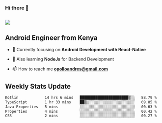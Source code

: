 ### Hi there 👋
<h2 align="left"><img src="https://readme-typing-svg.herokuapp.com?color=000000&lines=I'm+Andrew+Opollo😊;Welcome+to+my+Github😜"> </h2>

## Android Engineer from Kenya


- 🌱 Currently focusing on **Android Development with React-Native**

- 🔭 Also learning **NodeJs** for Backend Development

- 📫 How to reach me **opolloandres@gmail.com**


## Weekly Stats Update
<!--START_SECTION:waka-->

```txt
Kotlin            14 hrs 6 mins   ██████████████████████▒░░   88.79 %
TypeScript        1 hr 33 mins    ██▒░░░░░░░░░░░░░░░░░░░░░░   09.85 %
Java Properties   5 mins          ░░░░░░░░░░░░░░░░░░░░░░░░░   00.63 %
Properties        4 mins          ░░░░░░░░░░░░░░░░░░░░░░░░░   00.42 %
CSS               2 mins          ░░░░░░░░░░░░░░░░░░░░░░░░░   00.27 %
```

<!--END_SECTION:waka-->



